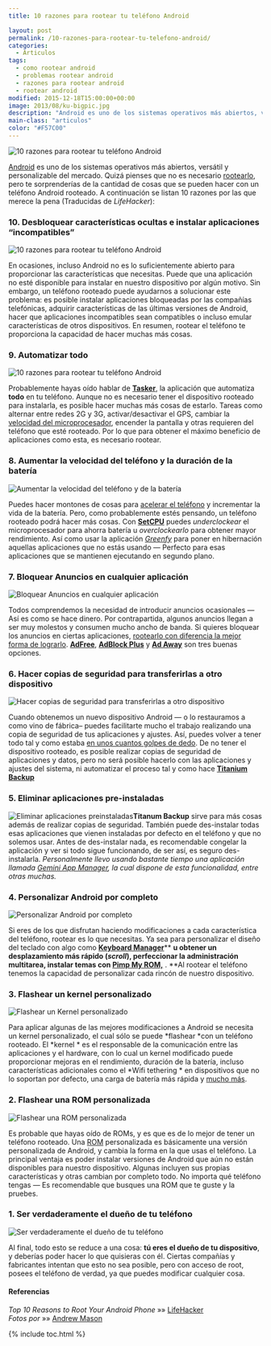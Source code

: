 ```yaml
---
title: 10 razones para rootear tu teléfono Android

layout: post
permalink: /10-razones-para-rootear-tu-telefono-android/
categories:
  - Articulos
tags:
  - como rootear android
  - problemas rootear android
  - razones para rootear android
  - rootear android
modified: 2015-12-18T15:00:00+00:00
image: 2013/08/ku-bigpic.jpg
description: "Android es uno de los sistemas operativos más abiertos, versátil y personalizable del mercado. Quizá pienses que no es necesario rootearlo, pero te sorprenderías de la cantidad de cosas que se pueden hacer con un teléfono Android rooteado. A continuación se listan 10 razones por las que merece la pena (Traducidas de LifeHacker)."
main-class: "articulos"
color: "#F57C00"
---
```

<img alt="10 razones para rootear tu teléfono Android" src="/assets/img/2013/08/ku-bigpic.jpg"  />

[Android][1] es uno de los sistemas operativos más abiertos, versátil y personalizable del mercado. Quizá pienses que no es necesario [rootearlo][2], pero te sorprenderías de la cantidad de cosas que se pueden hacer con un teléfono Android rooteado. A continuación se listan 10 razones por las que merece la pena (Traducidas de *LifeHacker*):


<!--ad-->

### 10. Desbloquear características ocultas e instalar aplicaciones “incompatibles”

<img  alt="10 razones para rootear tu teléfono Android" src="/assets/img/2013/08/ku-xlarge.jpg"  />

En ocasiones, incluso Android no es lo suficientemente abierto para proporcionar las características que necesitas. Puede que una aplicación no esté disponible para instalar en nuestro dispositivo por algún motivo. Sin embargo, un teléfono rooteado puede ayudarnos a solucionar este problema: es posible instalar aplicaciones bloqueadas por las compañías telefónicas, adquirir características de las últimas versiones de Android, hacer que aplicaciones incompatibles sean compatibles o incluso emular características de otros dispositivos. En resumen, rootear el teléfono te proporciona la capacidad de hacer muchas más cosas.

### 9. Automatizar todo

<img  alt="10 razones para rootear tu teléfono Android" src="/assets/img/2013/08/ku-xlarge1.jpg"  />

Probablemente hayas oído hablar de **<a title="Unleash the Power of Android with These Automated Apps" href="http://lifehacker.com/5930652/unleash-the-power-of-android-with-these-automated-apps" target="_blank">Tasker</a>**, la aplicación que automatiza **todo** en tu teléfono. Aunque no es necesario tener el dispositivo rooteado para instalarla, es posible hacer muchas más cosas de estarlo. Tareas como alternar entre redes 2G y 3G, activar/desactivar el GPS, cambiar la [velocidad del microprocesador][3], encender la pantalla y otras requieren del teléfono que esté rooteado. Por lo que para obtener el máximo beneficio de aplicaciones como esta, es necesario rootear.

### 8. Aumentar la velocidad del teléfono y la duración de la batería

<img  alt="Aumentar la velocidad del teléfono y de la batería" src="/assets/img/2013/08/ku-xlarge.png"  />

Puedes hacer montones de cosas para <a title=" speed up your phone" href="http://lifehacker.com/5897770/how-to-speed-up-clean-up-and-revive-your-android-phone" target="_blank">acelerar el teléfono</a> y incrementar la vida de la batería. Pero, como probablemente estés pensando, un teléfono rooteado podrá hacer más cosas. Con **<a href="https://play.google.com/store/apps/details?id=com.mhuang.overclocking&hl=es" target="_blank">SetCPU</a>** puedes *underclockear* el microprocesador para ahorra batería u *overclockearlo* para obtener mayor rendimiento. Así como usar la aplicación *<a href="https://play.google.com/store/apps/details?id=com.oasisfeng.greenify&hl=es" target="_blank">Greenfy</a>* para poner en hibernación aquellas aplicaciones que no estás usando &#8212; Perfecto para esas aplicaciones que se mantienen ejecutando en segundo plano.

### 7. Bloquear Anuncios en cualquier aplicación

<img  alt="Bloquear Anuncios en cualquier aplicación" src="/assets/img/2013/08/ku-xlarge2.jpg"  />

Todos comprendemos la necesidad de introducir anuncios ocasionales &#8212; Así es como se hace dinero. Por contrapartida, algunos anuncios llegan a ser muy molestos y consumen mucho ancho de banda. Si quieres bloquear los anuncios en ciertas aplicaciones, <a title="How to Block Ads in Android Browsers and Apps" href="http://lifehacker.com/5851038/how-to-block-ads-in-android-browsers-and-apps" target="_blank">rootearlo con diferencia la mejor forma de lograrlo</a>. **<a title="Ad Free" href="http://adfree.bigtincan.com/" target="_blank">AdFree</a>**, **<a title="AdBlock Plus" href="https://adblockplus.org/en/android-about" target="_blank">AdBlock Plus</a>** y **<a title="Ad Away" href="https://code.google.com/p/ad-away/" target="_blank">Ad Away</a>** son tres buenas opciones.

### 6. Hacer copias de seguridad para transferirlas a otro dispositivo

<img  alt="Hacer copias de seguridad para transferirlas a otro dispositivo" src="/assets/img/2013/08/ku-xlarge3.jpg"  />

Cuando obtenemos un nuevo dispositivo Android &#8212; o lo restauramos a como vino de fábrica&#8211; puedes facilitarte mucho el trabajo realizando una copia de seguridad de tus aplicaciones y ajustes. Así, puedes volver a tener todo tal y como estaba <a title="How to Upgrade to a New Android Phone and Take Everything with You" href="http://lifehacker.com/5843206/how-to-upgrade-to-a-new-android-phone-and-take-everything-with-you" target="_blank">en unos cuantos golpes de dedo</a>. De no tener el dispositivo rooteado, es posible realizar copias de seguridad de aplicaciones y datos, pero no será posible hacerlo con las aplicaciones y ajustes del sistema, ni automatizar el proceso tal y como hace **<a title="Titanium Backup" href="https://play.google.com/store/apps/details?id=com.keramidas.TitaniumBackup" target="_blank">Titanium Backup</a>**

### 5. Eliminar aplicaciones pre-instaladas

<img  alt="Eliminar aplicaciones preinstaladas" src="/assets/img/2013/08/ku-xlarge4.jpg"  />**Titanum Backup** sirve para más cosas además de realizar copias de seguridad. También puede des-instalar todas esas aplicaciones que vienen instaladas por defecto en el teléfono y que no solemos usar. Antes de des-instalar nada, es recomendable congelar la aplicación y ver si todo sigue funcionando, de ser así, es seguro des-instalarla. *Personalmente llevo usando bastante tiempo una aplicación llamada <a title="Gemini App Manager" href="https://play.google.com/store/apps/details?id=com.seasmind.android.gmappmgr" target="_blank">Gemini App Manager</a>, la cual dispone de esta funcionalidad, entre otras muchas.*

### 4. Personalizar Android por completo

<img  alt="Personalizar Android por completo" src="/assets/img/2013/08/ku-xlarge5.jpg"  />

Si eres de los que disfrutan haciendo modificaciones a cada característica del teléfono, rootear es lo que necesitas. Ya sea para personalizar el diseño del teclado con algo como <a title="Keyboard Manager" href="http://lifehacker.com/5703147/keyboard-manager-automatically-sets-your-android-keyboard-based-on-screen-orientation" target="_blank"><strong>Keyboard Manager</strong></a>** **u obtener un desplazamiento más rápido (*scroll*), perfeccionar la administración multitarea, instalar temas con <a title="Pimp My ROM" href="http://lifehacker.com/5949000/pimp-my-rom-tweaks-your-rooted-android-phone-in-every-way-imaginable" target="_blank"><strong>Pimp My ROM,</strong></a>** . **Al rootear el teléfono tenemos la capacidad de personalizar cada rincón de nuestro dispositivo.

### 3. Flashear un kernel personalizado

<img  alt="Flashear un Kernel personalizado" src="/assets/img/2013/08/ku-xlarge7.jpg"  />

Para aplicar algunas de las mejores modificaciones a Android se necesita un kernel personalizado, el cual sólo se puede *flashear *con un teléfono rooteado. El *kernel * es el responsable de la comunicación entre las aplicaciones y el hardware, con lo cual un kernel modificado puede proporcionar mejoras en el rendimiento, duración de la batería, incluso características adicionales como el *Wifi tethering * en dispositivos que no lo soportan por defecto, una carga de batería más rápida y <a href="http://lifehacker.com/5881842/how-to-get-better-battery-life-and-performance-on-your-android-phone-with-a-new-kernel" target="_blank">mucho más</a>.

### 2. Flashear una ROM personalizada

<img  alt="Flashear una ROM personalizada" src="/assets/img/2013/08/ku-xlarge11.jpg"  />

Es probable que hayas oído de ROMs, y es que es de lo mejor de tener un teléfono rooteado. Una [ROM][4] personalizada es básicamente una versión personalizada de Android, y cambia la forma en la que usas el teléfono. La principal ventaja es poder instalar versiones de Android que aún no están disponibles para nuestro dispositivo. Algunas incluyen sus propias características y otras cambian por completo todo. No importa qué teléfono tengas &#8212; Es recomendable que busques una ROM que te guste y la pruebes.

### 1. Ser verdaderamente el dueño de tu teléfono

<img  alt="Ser verdaderamente el dueño de tu teléfono" src="/assets/img/2013/08/ku-xlarge8.jpg"  />

Al final, todo esto se reduce a una cosa: **tú eres el dueño de tu dispositivo**, y deberías poder hacer lo que quisieras con él. Ciertas compañías y fabricantes intentan que esto no sea posible, pero con acceso de root, posees el teléfono de verdad, ya que puedes modificar cualquier cosa.

#### Referencias

*Top 10 Reasons to Root Your Android Phone* »» <a href="http://lifehacker.com/top-10-reasons-to-root-your-android-phone-1079161983" target="_blank">LifeHacker</a>  
*Fotos por* »» <a href="http://www.flickr.com/photos/a_mason/4255426890/" target="_blank">Andrew Mason</a>



 [1]: https://elbauldelprogramador.com/curso-programacion-android/ "Android"
 [2]: https://elbauldelprogramador.com/rootear-samsung-galaxy-s-gt-i9003/ "Rootear Samsung Galaxy S GT-I9003"
 [3]: https://elbauldelprogramador.com/tipos-de-gobernadores-en-las-cpus/ "Tipos de gobernadores en las CPUs"
 [4]: https://elbauldelprogramador.com/sin-categoria/ubuntu-running-on-samsung-galaxy-tab/ "Ubuntu running on the Samsung Galaxy Tab"

{% include toc.html %}
